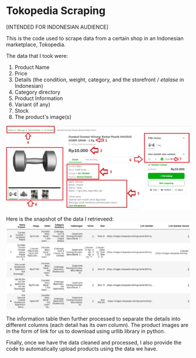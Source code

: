 # Tokopedia Scraping
[INTENDED FOR INDONESIAN AUDIENCE]

This is the code used to scrape data from a certain shop in an Indonesian marketplace, Tokopedia.

The data that I took were:
1. Product Name
2. Price
3. Details (the condition, weight, category, and the storefront / _etalase_ in Indonesian)
4. Category directory
5. Product Information
6. Variant (if any)
7. Stock
8. The product's image(s) 

<img src="info1.jpg">

Here is the snapshot of the data I retrieveed:
<img src="info2.jpg">

The information table then further processed to separate the details into different columns (each detail has its own column). 
The product images are in the form of link for us to download using urllib library in python.

Finally, once we have the data cleaned and processed, I also provide the code to automatically upload products using the data we have.
